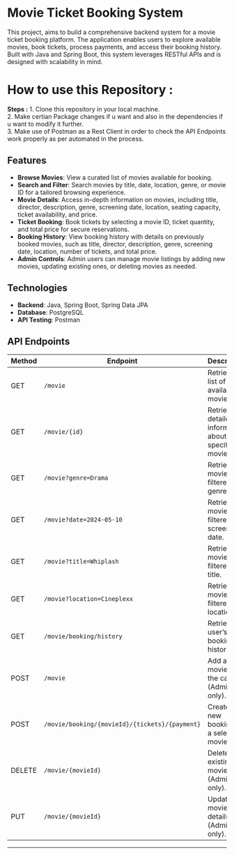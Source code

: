 # Movie Ticket Booking System

This project, aims to build a comprehensive backend system for a movie ticket booking platform. The application enables users to explore available movies, book tickets, process payments, and access their booking history. Built with Java and Spring Boot, this system leverages RESTful APIs and is designed with scalability in mind.


# How to use this Repository :
**Steps :**
    1. Clone this repository in your local machine. <br>
    2. Make certian Package changes if u want and also in the dependencies if u want to modify it further.<br>
    3. Make use of Postman as a Rest Client in order to check the API Endpoints work properly as per automated in the process.<br>

## Features

- **Browse Movies**: View a curated list of movies available for booking.
- **Search and Filter**: Search movies by title, date, location, genre, or movie ID for a tailored browsing experience.
- **Movie Details**: Access in-depth information on movies, including title, director, description, genre, screening date, location, seating capacity, ticket availability, and price.
- **Ticket Booking**: Book tickets by selecting a movie ID, ticket quantity, and total price for secure reservations.
- **Booking History**: View booking history with details on previously booked movies, such as title, director, description, genre, screening date, location, number of tickets, and total price.
- **Admin Controls**: Admin users can manage movie listings by adding new movies, updating existing ones, or deleting movies as needed.

## Technologies

- **Backend**: Java, Spring Boot, Spring Data JPA
- **Database**: PostgreSQL
- **API Testing**: Postman

## API Endpoints

| Method | Endpoint                            | Description                                                |
|--------|-------------------------------------|------------------------------------------------------------|
| GET    | `/movie`                            | Retrieve a list of available movies.                       |
| GET    | `/movie/{id}`                       | Retrieve detailed information about a specific movie.      |
| GET    | `/movie?genre=Drama`                | Retrieve movies filtered by genre.                         |
| GET    | `/movie?date=2024-05-10`            | Retrieve movies filtered by screening date.                |
| GET    | `/movie?title=Whiplash`             | Retrieve movies filtered by title.                         |
| GET    | `/movie?location=Cineplexx`         | Retrieve movies filtered by location.                      |
| GET    | `/movie/booking/history`            | Retrieve the user’s booking history.                       |
| POST   | `/movie`                            | Add a new movie to the catalog (Admin only).               |
| POST   | `/movie/booking/{movieId}/{tickets}/{payment}` | Create a new booking for a selected movie. |
| DELETE | `/movie/{movieId}`                  | Delete an existing movie (Admin only).                     |
| PUT    | `/movie/{movieId}`                  | Update movie details (Admin only).                         |

---

